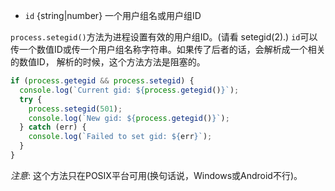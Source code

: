 <!-- YAML
added: v2.0.0
-->

* `id` {string|number} 一个用户组名或用户组ID

`process.setegid()`方法为进程设置有效的用户组ID。(请看 setegid(2).)
`id`可以传一个数值ID或传一个用户组名称字符串。如果传了后者的话，会解析成一个相关的数值ID，
解析的时候，这个方法方法是阻塞的。

```js
if (process.getegid && process.setegid) {
  console.log(`Current gid: ${process.getegid()}`);
  try {
    process.setegid(501);
    console.log(`New gid: ${process.getegid()}`);
  } catch (err) {
    console.log(`Failed to set gid: ${err}`);
  }
}
```

*注意*: 这个方法只在POSIX平台可用(换句话说，Windows或Android不行)。

